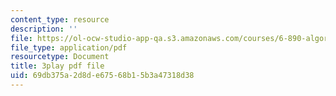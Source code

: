 ```yaml
---
content_type: resource
description: ''
file: https://ol-ocw-studio-app-qa.s3.amazonaws.com/courses/6-890-algorithmic-lower-bounds-fun-with-hardness-proofs-fall-2014/69db375a2d8de67568b15b3a47318d38_28WhZvnvsAg.pdf
file_type: application/pdf
resourcetype: Document
title: 3play pdf file
uid: 69db375a-2d8d-e675-68b1-5b3a47318d38
---
```

